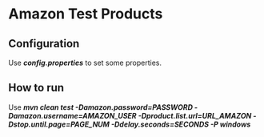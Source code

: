 Amazon Test Products
====================

Configuration
-------------
Use ***config.properties*** to set some properties.

How to run
----------
Use ***mvn clean test -Damazon.password=PASSWORD -Damazon.username=AMAZON_USER
                      -Dproduct.list.url=URL_AMAZON -Dstop.until.page=PAGE_NUM 
                      -Ddelay.seconds=SECONDS -P windows***